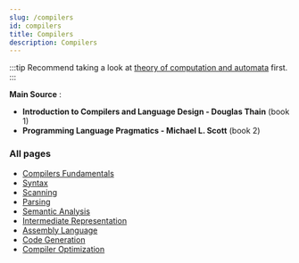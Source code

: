 ```yaml
---
slug: /compilers
id: compilers
title: Compilers
description: Compilers
---
```


:::tip
Recommend taking a look at [theory of computation and automata](/theory-of-computation-and-automata) first.
:::

**Main Source** :

- **Introduction to Compilers and Language Design - Douglas Thain** (book 1)
- **Programming Language Pragmatics - Michael L. Scott** (book 2)

### All pages

- [Compilers Fundamentals](compilers/compilers-fundamentals)
- [Syntax](compilers/syntax)
- [Scanning](compilers/scanning)
- [Parsing](compilers/parsing)
- [Semantic Analysis](compilers/semantic-analysis)
- [Intermediate Representation](compilers/intermediate-representation)
- [Assembly Language](compilers/assembly-language)
- [Code Generation](compilers/code-generation)
- [Compiler Optimization](compilers/compiler-optimization)
